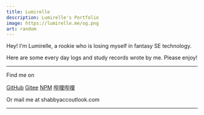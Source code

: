 ```yaml
---
title: Lumirelle
description: Lumirelle's Portfolio
image: https://lumirelle.me/og.png
art: random
---
```


Hey! I'm Lumirelle, a rookie who is losing myself in fantasy SE technology.

Here are some every day logs and study records wrote by me. Please enjoy!

<div flex-auto />

---

Find me on

<p flex="~ gap-2 wrap" class="mt--2!">
  <a href="https://github.com/lumirelle" target="_blank"><span op75 i-simple-icons-github /> GitHub</a>
  <a href="https://gitee.com/lumirelle" target="_blank"><span op75 i-simple-icons-gitee /> Gitee</a>
  <a href="https://www.npmjs.com/~shabbyacc" target="_blank"><span op75 i-simple-icons-npm /> NPM</a>
  <a href="https://space.bilibili.com/552355730" target="_blank"><span op75 i-simple-icons-bilibili /> 哔哩哔哩</a>
</p>

Or mail me at <span font-mono>shabbyacc<span i-carbon-at/>outlook.com</span>

---

<SponsorButtons />
